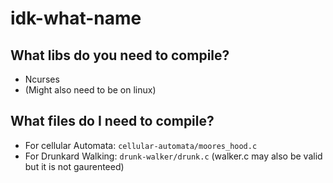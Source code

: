 # idk-what-name


## What libs do you need to compile?
- Ncurses
- (Might also need to be on linux)
## What files do I need to compile?
- For cellular Automata: `cellular-automata/moores_hood.c`
- For Drunkard Walking: `drunk-walker/drunk.c` (walker.c may also be valid but it is not gaurenteed)